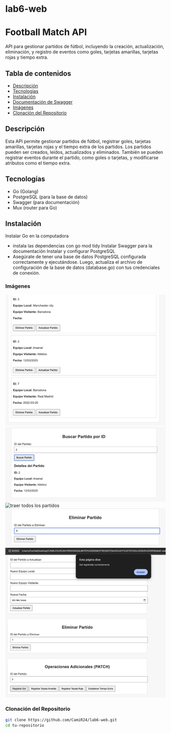 # lab6-web
# **Football Match API**

API para gestionar partidos de fútbol, incluyendo la creación, actualización, eliminación, y registro de eventos como goles, tarjetas amarillas, tarjetas rojas y tiempo extra.

## **Tabla de contenidos**

- [Descripción](#descripción)
- [Tecnologías](#tecnologías)
- [Instalación](#instalación)
- [Documentación de Swagger](#documentación-de-swagger)
- [Imágenes](#imágenes)
- [Clonación del Repositorio](#clonación-del-repositorio)

## **Descripción**

Esta API permite gestionar partidos de fútbol, registrar goles, tarjetas amarillas, tarjetas rojas y el tiempo extra de los partidos. Los partidos pueden ser creados, leídos, actualizados y eliminados. También se pueden registrar eventos durante el partido, como goles o tarjetas, y modificarse atributos como el tiempo extra.

## **Tecnologías**

- Go (Golang)
- PostgreSQL (para la base de datos)
- Swagger (para documentación)
- Mux (router para Go)

## **Instalación**

Instalar Go en la computadora
- instala las dependencias con go mod tidy
Instalar Swagger para la documentación
Instalar y configurar PostgreSQL
- Asegúrate de tener una base de datos PostgreSQL configurada correctamente y ejecutándose. Luego, actualiza el archivo de configuración de la base de datos (database.go) con tus credenciales de conexión.

### **Imágenes**

![traer todos los partidos](pictures/todos.png)
![traer partido por id](pictures/id.png)
![traer todos los partidos](pictures/crear_partido.pngd)
![traer partido por id](pictures/eliminar.png)
![traer todos los partidos](pictures/patch.png)

### **Clonación del Repositorio**

```bash
git clone https://github.com/CamiR24/lab6-web.git
cd tu-repositorio
